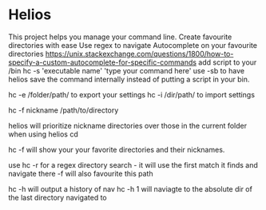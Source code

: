 # Helios

This project helps you manage your command line.
Create favourite directories with ease
Use regex to navigate
Autocomplete on your favourite directories
https://unix.stackexchange.com/questions/1800/how-to-specify-a-custom-autocomplete-for-specific-commands
add script to your /bin
hc -s 'executable name' 'type your command here'
use -sb to have helios save the command internally instead of putting a script in your bin.

hc -e /folder/path/
to export your settings
hc -i /dir/path/
to import settings

hc -f nickname /path/to/directory

helios will prioritize nickname directories over those in the current folder when using helios cd

hc -f will show your your favorite directories and their nicknames.

use hc -r for a regex directory search - it will use the first match it finds and navigate there
-f will also favourite this path

hc -h will output a history of nav
hc -h 1 will naviagte to the absolute dir of the last directory navigated to



